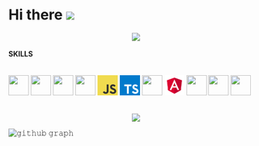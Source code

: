 # Hi there <img src="https://github.com/TheDudeThatCode/TheDudeThatCode/blob/master/Assets/Hi.gif" width="29px">

<div align="center">

![](https://camo.githubusercontent.com/992babdffd8c74a1502de375fbdf7e4d54773242/68747470733a2f2f6d656469612e67697068792e636f6d2f6d656469612f53576f536b4e36447854737a71494b4571762f67697068792e676966)
</div>

**SKILLS**  
<br/>
<br/>
<code><img height="40" width="40" src="https://encrypted-tbn0.gstatic.com/images?q=tbn:ANd9GcR5uvjSdCo6VYwgc5rbhjrVxkGyi41FpHZ4hedExWOEuaAotbreXsoBd0LMeP6dDALj3nw&usqp=CAU"></code>
<code><img height="40" width="40" src="https://i2.wp.com/thecodeblogger.com/wp-content/uploads/2019/03/webp.net-resizeimage-2.png?fit=303%2C300&ssl=1"></code>
<code><img height="40" width="40" src="https://www.flaticon.com/svg/static/icons/svg/1216/1216733.svg"></code>
<code><img height="40" width="40" src="https://cdn.iconscout.com/icon/free/png-256/css-131-722685.png"></code>
<code><img height="40" width="40" src="https://raw.githubusercontent.com/github/explore/80688e429a7d4ef2fca1e82350fe8e3517d3494d/topics/javascript/javascript.png"></code>
<code><img height="40" width="40" src="https://raw.githubusercontent.com/github/explore/80688e429a7d4ef2fca1e82350fe8e3517d3494d/topics/typescript/typescript.png"></code>
<code><img height="40" width="40" src="https://getbootstrap.com/docs/5.0/assets/brand/bootstrap-social-logo.png"></code>
<code><img height="40" width="40" src="https://raw.githubusercontent.com/github/explore/80688e429a7d4ef2fca1e82350fe8e3517d3494d/topics/angular/angular.png"></code>
<code><img height="40" width="40" src="https://upload.wikimedia.org/wikipedia/commons/thumb/2/29/Postgresql_elephant.svg/1200px-Postgresql_elephant.svg.png"></code>
<code><img height="40" width="40" src="https://cdnlogo.com/logos/m/21/microsoft-sql-server.svg"></code>
<code><img height="40" width="40" src="https://upload.wikimedia.org/wikipedia/commons/thumb/3/3f/Git_icon.svg/1024px-Git_icon.svg.png"></code>
<br/>
<br/>

<p align="center">
  <a href="https://github.com/DuongQuocTuan">
    <img align="center" src="https://github-readme-stats.vercel.app/api?username=DuongQuocTuan&show_icons=true&hide_border=true&title_color=94b4a4&amp&icon_color=FFFFFF&amp&text_color=FFFFFF&amp&bg_color=000000&count_private=true&include_all_commits=true"/>
  </a>
</p>

![𝚐𝚒𝚝𝚑𝚞𝚋 𝚐𝚛𝚊𝚙𝚑](https://activity-graph.herokuapp.com/graph?username=DuongQuocTuan&theme=react-dark&hide_border=true&area=true)

